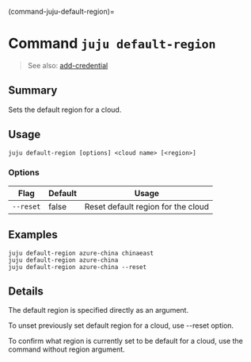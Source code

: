 (command-juju-default-region)=
# Command `juju default-region`
> See also: [add-credential](#add-credential)

## Summary
Sets the default region for a cloud.

## Usage
```juju default-region [options] <cloud name> [<region>]```

### Options
| Flag | Default | Usage |
| --- | --- | --- |
| `--reset` | false | Reset default region for the cloud |

## Examples

    juju default-region azure-china chinaeast
    juju default-region azure-china
    juju default-region azure-china --reset


## Details
The default region is specified directly as an argument.

To unset previously set default region for a cloud, use --reset option.

To confirm what region is currently set to be default for a cloud, 
use the command without region argument.